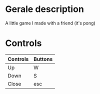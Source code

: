# Gerale description
A little game I made with a friend (it's pong) 

# Controls
| Controls | Buttons |
|----------|---------|
| Up       | W       |
| Down     | S       |
| Close    | esc     |
